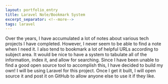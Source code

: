 ```yaml
---
layout: portfolio_entry
title: Laravel Note/Bookmark System
excerpt_separator: <!--more-->
tags: laravel
---
```


Over the years, I have accumulated a lot of notes about various tech projects I have completed. However, I never seem to be able to find a note when I need it. I also tend to bookmark a lot of helpful URLs according to subject area. It would be nice to have a system to tabulate all of the information, index it, and allow for searching. Since I have been unable to find a good open source tool to accomplish this, I have decided to build my own! I will be using Laravel for this project. Once I get it built, I will open source it and post it on GitHub to allow anyone else to use it if they like.

